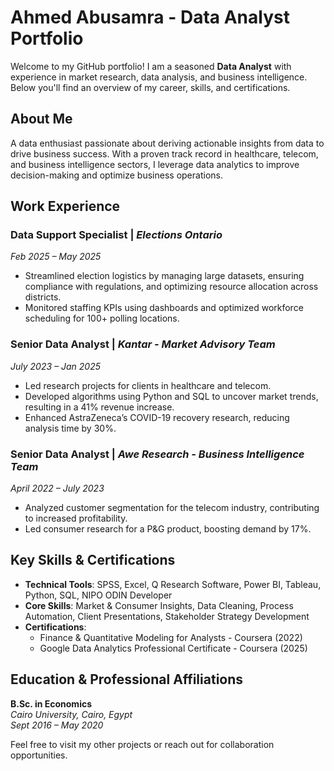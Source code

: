 # Ahmed Abusamra - Data Analyst Portfolio

Welcome to my GitHub portfolio! I am a seasoned **Data Analyst** with experience in market research, data analysis, and business intelligence. Below you'll find an overview of my career, skills, and certifications.

## About Me
A data enthusiast passionate about deriving actionable insights from data to drive business success. With a proven track record in healthcare, telecom, and business intelligence sectors, I leverage data analytics to improve decision-making and optimize business operations.

## Work Experience

### **Data Support Specialist** | *Elections Ontario*  
*Feb 2025 – May 2025*  
- Streamlined election logistics by managing large datasets, ensuring compliance with regulations, and optimizing resource allocation across districts.
- Monitored staffing KPIs using dashboards and optimized workforce scheduling for 100+ polling locations.

### **Senior Data Analyst** | *Kantar - Market Advisory Team*  
*July 2023 – Jan 2025*  
- Led research projects for clients in healthcare and telecom.
- Developed algorithms using Python and SQL to uncover market trends, resulting in a 41% revenue increase.
- Enhanced AstraZeneca’s COVID-19 recovery research, reducing analysis time by 30%.

### **Senior Data Analyst** | *Awe Research - Business Intelligence Team*  
*April 2022 – July 2023*  
- Analyzed customer segmentation for the telecom industry, contributing to increased profitability.
- Led consumer research for a P&G product, boosting demand by 17%.

## Key Skills & Certifications
- **Technical Tools**: SPSS, Excel, Q Research Software, Power BI, Tableau, Python, SQL, NIPO ODIN Developer  
- **Core Skills**: Market & Consumer Insights, Data Cleaning, Process Automation, Client Presentations, Stakeholder Strategy Development  
- **Certifications**:  
  - Finance & Quantitative Modeling for Analysts - Coursera (2022)  
  - Google Data Analytics Professional Certificate - Coursera (2025)

## Education & Professional Affiliations
**B.Sc. in Economics**  
*Cairo University, Cairo, Egypt*  
*Sept 2016 – May 2020*

Feel free to visit my other projects or reach out for collaboration opportunities.
